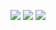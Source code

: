 
<a href="https://instagram.com/jomi_gim?igshid=NTc4MTIwNjQ2YQ==" target="_blank"><img src="https://img.shields.io/badge/instagram-E4405F?style=flat-square&logo=instagram&logoColor=white"/></a>
<a href="https://pleasant-redcurrant-90f.notion.site/BLOG-b808527ec8fe458db99d5d1f5bdf9d26" target="_blank"><img src="https://img.shields.io/badge/notion-000000?style=flat-square&logo=notion&logoColor=white"/></a>
<a href="https://blog.naver.com/whgywjd963" target="_blank"><img src="https://img.shields.io/badge/naver-03C75A?style=flat-square&logo=naver&logoColor=white"/></a>
